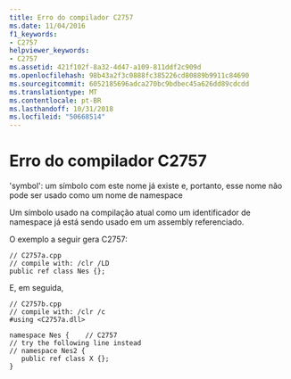 ```yaml
---
title: Erro do compilador C2757
ms.date: 11/04/2016
f1_keywords:
- C2757
helpviewer_keywords:
- C2757
ms.assetid: 421f102f-8a32-4d47-a109-811ddf2c909d
ms.openlocfilehash: 98b43a2f3c0888fc385226cd80889b9911c84690
ms.sourcegitcommit: 6052185696adca270bc9bdbec45a626dd89cdcdd
ms.translationtype: MT
ms.contentlocale: pt-BR
ms.lasthandoff: 10/31/2018
ms.locfileid: "50668514"
---
```

# <a name="compiler-error-c2757"></a>Erro do compilador C2757

'symbol': um símbolo com este nome já existe e, portanto, esse nome não pode ser usado como um nome de namespace

Um símbolo usado na compilação atual como um identificador de namespace já está sendo usado em um assembly referenciado.

O exemplo a seguir gera C2757:

```
// C2757a.cpp
// compile with: /clr /LD
public ref class Nes {};
```

E, em seguida,

```
// C2757b.cpp
// compile with: /clr /c
#using <C2757a.dll>

namespace Nes {    // C2757
// try the following line instead
// namespace Nes2 {
   public ref class X {};
}
```
